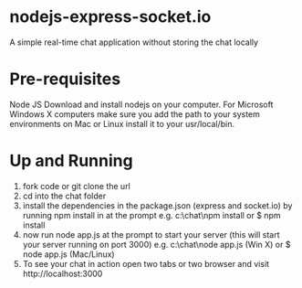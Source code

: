 # nodejs-express-socket.io
A simple real-time chat application without storing the chat locally

# Pre-requisites
Node JS 
Download and install nodejs on your computer. For Microsoft Windows X computers make sure you add the path to your system environments on Mac or Linux install it to your usr/local/bin.

# Up and Running
1. fork code or git clone the url
2. cd into the chat folder 
3. install the dependencies in the package.json (express and socket.io) by running npm install in at the prompt e.g. c:\chat\npm install or $ npm install
4. now run node app.js at the prompt to start your server (this will start your server running on port 3000) e.g. c:\chat\node app.js (Win X) or $ node app.js (Mac/Linux)
5. To see your chat in action open two tabs or two browser and visit http://localhost:3000



